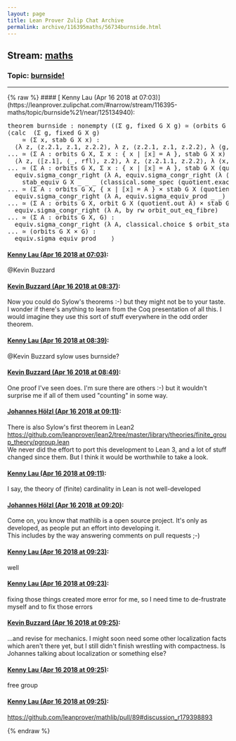 ```yaml
---
layout: page
title: Lean Prover Zulip Chat Archive 
permalink: archive/116395maths/56734burnside.html
---
```


## Stream: [maths](https://leanprover-community.github.io/archive/116395maths/index.html)
### Topic: [burnside!](https://leanprover-community.github.io/archive/116395maths/56734burnside.html)

---

<base href="https://leanprover.zulipchat.com">
{% raw %}
#### [ Kenny Lau (Apr 16 2018 at 07:03)](https://leanprover.zulipchat.com/#narrow/stream/116395-maths/topic/burnside%21/near/125134940):
<div class="codehilite"><pre><span></span>theorem burnside : nonempty ((Σ g, fixed G X g) ≃ (orbits G X × G)) :=
⟨calc  (Σ g, fixed G X g)
    ≃ (Σ x, stab G X x) :
  ⟨λ z, ⟨z.2.1, z.1, z.2.2⟩, λ z, ⟨z.2.1, z.1, z.2.2⟩, λ ⟨g, x, h⟩, rfl, λ ⟨x, g, h⟩, rfl⟩
... ≃ (Σ A : orbits G X, Σ x : { x | ⟦x⟧ = A }, stab G X x) :
  ⟨λ z, ⟨⟦z.1⟧, ⟨_, rfl⟩, z.2⟩, λ z, ⟨z.2.1.1, z.2.2⟩, λ ⟨x, z⟩, rfl, λ ⟨A, ⟨x, (hx : ⟦x⟧ = A)⟩, z⟩, sigma.eq hx $ by subst hx⟩
... ≃ (Σ A : orbits G X, Σ x : { x | ⟦x⟧ = A }, stab G X (quotient.out A)) :
  equiv.sigma_congr_right (λ A, equiv.sigma_congr_right (λ ⟨x, (hx : ⟦x⟧ = A)⟩,
    stab_equiv G X _ _ _ (classical.some_spec (quotient.exact (hx.trans (quotient.out_eq A).symm)))))
... ≃ (Σ A : orbits G X, { x | ⟦x⟧ = A } × stab G X (quotient.out A)) :
  equiv.sigma_congr_right (λ A, equiv.sigma_equiv_prod _ _)
... ≃ (Σ A : orbits G X, orbit G X (quotient.out A) × stab G X (quotient.out A)) :
  equiv.sigma_congr_right (λ A, by rw orbit_out_eq_fibre)
... ≃ (Σ A : orbits G X, G) :
  equiv.sigma_congr_right (λ A, classical.choice $ orbit_stab G X _)
... ≃ (orbits G X × G) :
  equiv.sigma_equiv_prod _ _⟩
</pre></div>

#### [ Kenny Lau (Apr 16 2018 at 07:03)](https://leanprover.zulipchat.com/#narrow/stream/116395-maths/topic/burnside%21/near/125134941):
<p><span class="user-mention" data-user-id="110038">@Kevin Buzzard</span></p>

#### [ Kevin Buzzard (Apr 16 2018 at 08:37)](https://leanprover.zulipchat.com/#narrow/stream/116395-maths/topic/burnside%21/near/125137378):
<p>Now you could do Sylow's theorems :-) but they might not be to your taste. I wonder if there's anything to learn from the Coq presentation of all this. I would imagine they use this sort of stuff everywhere in the odd order theorem.</p>

#### [ Kenny Lau (Apr 16 2018 at 08:39)](https://leanprover.zulipchat.com/#narrow/stream/116395-maths/topic/burnside%21/near/125137426):
<p><span class="user-mention" data-user-id="110038">@Kevin Buzzard</span> sylow uses burnside?</p>

#### [ Kevin Buzzard (Apr 16 2018 at 08:49)](https://leanprover.zulipchat.com/#narrow/stream/116395-maths/topic/burnside%21/near/125137704):
<p>One proof I've seen does. I'm sure there are others :-) but it wouldn't surprise me if all of them used "counting" in some way.</p>

#### [ Johannes Hölzl (Apr 16 2018 at 09:11)](https://leanprover.zulipchat.com/#narrow/stream/116395-maths/topic/burnside%21/near/125138288):
<p>There is also Sylow's first theorem in Lean2 <a href="https://github.com/leanprover/lean2/tree/master/library/theories/finite_group_theory/pgroup.lean" target="_blank" title="https://github.com/leanprover/lean2/tree/master/library/theories/finite_group_theory/pgroup.lean">https://github.com/leanprover/lean2/tree/master/library/theories/finite_group_theory/pgroup.lean</a><br>
We never did the effort to port this development to Lean 3, and a lot of stuff changed since them. But I think it would be worthwhile to take a look.</p>

#### [ Kenny Lau (Apr 16 2018 at 09:11)](https://leanprover.zulipchat.com/#narrow/stream/116395-maths/topic/burnside%21/near/125138291):
<p>I say, the theory of (finite) cardinality in Lean is not well-developed</p>

#### [ Johannes Hölzl (Apr 16 2018 at 09:20)](https://leanprover.zulipchat.com/#narrow/stream/116395-maths/topic/burnside%21/near/125138541):
<p>Come on, you know that mathlib is a open source project. It's only as developed, as people put an effort into developing it.<br>
This includes by the way answering comments on pull requests ;-)</p>

#### [ Kenny Lau (Apr 16 2018 at 09:23)](https://leanprover.zulipchat.com/#narrow/stream/116395-maths/topic/burnside%21/near/125138590):
<p>well</p>

#### [ Kenny Lau (Apr 16 2018 at 09:23)](https://leanprover.zulipchat.com/#narrow/stream/116395-maths/topic/burnside%21/near/125138596):
<p>fixing those things created more error for me, so I need time to de-frustrate myself and to fix those errors</p>

#### [ Kevin Buzzard (Apr 16 2018 at 09:25)](https://leanprover.zulipchat.com/#narrow/stream/116395-maths/topic/burnside%21/near/125138654):
<p>...and revise for mechanics. I might soon need some other localization facts which aren't there yet, but I still didn't finish wrestling with compactness. Is Johannes talking about localization or something else?</p>

#### [ Kenny Lau (Apr 16 2018 at 09:25)](https://leanprover.zulipchat.com/#narrow/stream/116395-maths/topic/burnside%21/near/125138658):
<p>free group</p>

#### [ Kenny Lau (Apr 16 2018 at 09:25)](https://leanprover.zulipchat.com/#narrow/stream/116395-maths/topic/burnside%21/near/125138659):
<p><a href="https://github.com/leanprover/mathlib/pull/89#discussion_r179398893" target="_blank" title="https://github.com/leanprover/mathlib/pull/89#discussion_r179398893">https://github.com/leanprover/mathlib/pull/89#discussion_r179398893</a></p>


{% endraw %}
